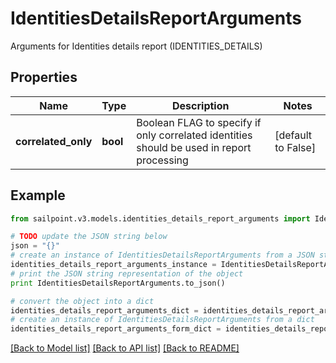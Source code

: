 # IdentitiesDetailsReportArguments

Arguments for Identities details report (IDENTITIES_DETAILS)

## Properties

Name | Type | Description | Notes
------------ | ------------- | ------------- | -------------
**correlated_only** | **bool** | Boolean FLAG to specify if only correlated identities should be used in report processing | [default to False]

## Example

```python
from sailpoint.v3.models.identities_details_report_arguments import IdentitiesDetailsReportArguments

# TODO update the JSON string below
json = "{}"
# create an instance of IdentitiesDetailsReportArguments from a JSON string
identities_details_report_arguments_instance = IdentitiesDetailsReportArguments.from_json(json)
# print the JSON string representation of the object
print IdentitiesDetailsReportArguments.to_json()

# convert the object into a dict
identities_details_report_arguments_dict = identities_details_report_arguments_instance.to_dict()
# create an instance of IdentitiesDetailsReportArguments from a dict
identities_details_report_arguments_form_dict = identities_details_report_arguments.from_dict(identities_details_report_arguments_dict)
```
[[Back to Model list]](../README.md#documentation-for-models) [[Back to API list]](../README.md#documentation-for-api-endpoints) [[Back to README]](../README.md)


